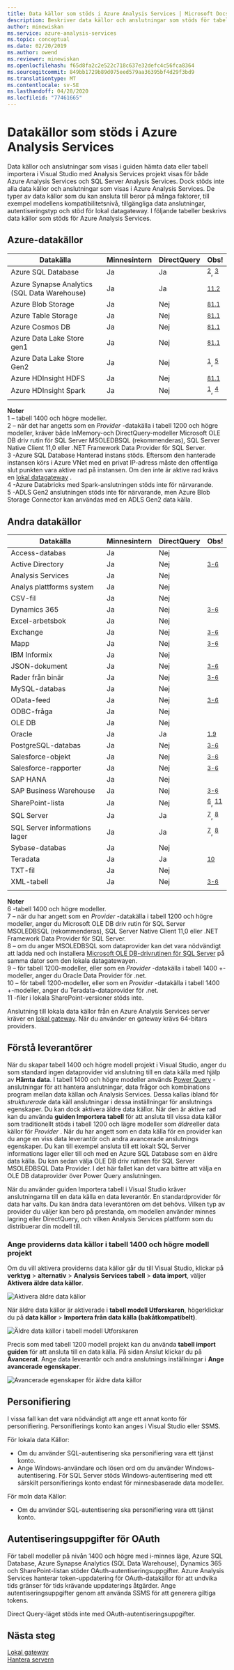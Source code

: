 ```yaml
---
title: Data källor som stöds i Azure Analysis Services | Microsoft Docs
description: Beskriver data källor och anslutningar som stöds för tabell 1200 och högre data modeller i Azure Analysis Services.
author: minewiskan
ms.service: azure-analysis-services
ms.topic: conceptual
ms.date: 02/20/2019
ms.author: owend
ms.reviewer: minewiskan
ms.openlocfilehash: f65d8fa2c2e522c718c637e32defc4c56fca8364
ms.sourcegitcommit: 849bb1729b89d075eed579aa36395bf4d29f3bd9
ms.translationtype: MT
ms.contentlocale: sv-SE
ms.lasthandoff: 04/28/2020
ms.locfileid: "77461665"
---
```

# <a name="data-sources-supported-in-azure-analysis-services"></a>Datakällor som stöds i Azure Analysis Services

Data källor och anslutningar som visas i guiden hämta data eller tabell importera i Visual Studio med Analysis Services projekt visas för både Azure Analysis Services och SQL Server Analysis Services. Dock stöds inte alla data källor och anslutningar som visas i Azure Analysis Services. De typer av data källor som du kan ansluta till beror på många faktorer, till exempel modellens kompatibilitetsnivå, tillgängliga data anslutningar, autentiseringstyp och stöd för lokal datagateway. I följande tabeller beskrivs data källor som stöds för Azure Analysis Services.

## <a name="azure-data-sources"></a>Azure-datakällor

|Datakälla  |Minnesintern  |DirectQuery  |Obs! |
|---------|---------|---------|---------|
|Azure SQL Database      |   Ja      |    Ja      |<sup>[2](#azprovider)</sup>, <sup> [3](#azsqlmanaged)</sup>|
|Azure Synapse Analytics (SQL Data Warehouse)      |   Ja      |   Ja       |<sup>[11.2](#azprovider)</sup>|
|Azure Blob Storage      |   Ja       |    Nej      | <sup>[81.1](#tab1400a)</sup> |
|Azure Table Storage     |   Ja       |    Nej      | <sup>[81.1](#tab1400a)</sup>|
|Azure Cosmos DB     |  Ja        |  Nej        |<sup>[81.1](#tab1400a)</sup> |
|Azure Data Lake Store gen1      |   Ja       |    Nej      |<sup>[81.1](#tab1400a)</sup> |
|Azure Data Lake Store Gen2       |   Ja       |    Nej      |<sup>[1](#tab1400a)</sup>, <sup> [5](#gen2)</sup>|
|Azure HDInsight HDFS    |     Ja     |   Nej       |<sup>[81.1](#tab1400a)</sup> |
|Azure HDInsight Spark     |   Ja       |   Nej       |<sup>[1](#tab1400a)</sup>, <sup> [4](#databricks)</sup>|
||||

**Noter**   
<a name="tab1400a">1</a> – tabell 1400 och högre modeller.  
<a name="azprovider">2</a> – när det har angetts som en *Provider* -datakälla i tabell 1200 och högre modeller, kräver både InMemory-och DirectQuery-modeller Microsoft OLE DB driv rutin för SQL Server MSOLEDBSQL (rekommenderas), SQL Server Native Client 11,0 eller .NET Framework Data Provider för SQL Server.    
<a name="azsqlmanaged">3</a> -Azure SQL Database Hanterad instans stöds. Eftersom den hanterade instansen körs i Azure VNet med en privat IP-adress måste den offentliga slut punkten vara aktive rad på instansen. Om den inte är aktive rad krävs en [lokal datagateway](analysis-services-gateway.md) .    
<a name="databricks">4</a> -Azure Databricks med Spark-anslutningen stöds inte för närvarande.   
<a name="gen2">5</a> -ADLS Gen2 anslutningen stöds inte för närvarande, men Azure Blob Storage Connector kan användas med en ADLS Gen2 data källa.   

## <a name="other-data-sources"></a>Andra datakällor

|Datakälla | Minnesintern | DirectQuery |Obs!   |
|  --- | --- | --- | --- |
|Access-databas     |  Ja | Nej |  |
|Active Directory     |  Ja | Nej | <sup>[3-6](#tab1400b)</sup>  |
|Analysis Services     |  Ja | Nej |  |
|Analys plattforms system     |  Ja | Nej |  |
|CSV-fil  |Ja | Nej |  |
|Dynamics 365     |  Ja | Nej | <sup>[3-6](#tab1400b)</sup> |
|Excel-arbetsbok     |  Ja | Nej |  |
|Exchange      |  Ja | Nej | <sup>[3-6](#tab1400b)</sup> |
|Mapp      |Ja | Nej | <sup>[3-6](#tab1400b)</sup> |
|IBM Informix  |Ja | Nej |  |
|JSON-dokument      |  Ja | Nej | <sup>[3-6](#tab1400b)</sup> |
|Rader från binär      | Ja | Nej | <sup>[3-6](#tab1400b)</sup> |
|MySQL-databas     | Ja | Nej |  |
|OData-feed      |  Ja | Nej | <sup>[3-6](#tab1400b)</sup> |
|ODBC-fråga     | Ja | Nej |  |
|OLE DB     |   Ja | Nej |  |
|Oracle  | Ja  |Ja  | <sup>[1.9](#oracle)</sup> |
|PostgreSQL-databas   | Ja | Nej | <sup>[3-6](#tab1400b)</sup> |
|Salesforce-objekt|  Ja | Nej | <sup>[3-6](#tab1400b)</sup> |
|Salesforce-rapporter |Ja | Nej | <sup>[3-6](#tab1400b)</sup> |
|SAP HANA     |  Ja | Nej |  |
|SAP Business Warehouse    |  Ja | Nej | <sup>[3-6](#tab1400b)</sup> |
|SharePoint-lista      |   Ja | Nej | <sup>[6](#tab1400b)</sup>, <sup> [11](#filesSP)</sup> |
|SQL Server |Ja   | Ja  | <sup>[7](#sqlim)</sup>, <sup> [8](#instgw)</sup> | 
|SQL Server informations lager |Ja   | Ja  | <sup>[7](#sqlim)</sup>, <sup> [8](#instgw)</sup> |
|Sybase-databas     |  Ja | Nej |  |
|Teradata | Ja  | Ja  | <sup>[10](#teradata)</sup> |
|TXT-fil  |Ja | Nej |  |
|XML-tabell    |  Ja | Nej | <sup>[3-6](#tab1400b)</sup> |
| | | |

**Noter**   
<a name="tab1400b">6</a> -tabell 1400 och högre modeller.  
<a name="sqlim">7</a> – när du har angett som en *Provider* -datakälla i tabell 1200 och högre modeller, anger du Microsoft OLE DB driv rutin för SQL Server MSOLEDBSQL (rekommenderas), SQL Server Native Client 11,0 eller .NET Framework Data Provider för SQL Server.  
<a name="instgw">8</a> – om du anger MSOLEDBSQL som dataprovider kan det vara nödvändigt att ladda ned och installera [Microsoft OLE DB-drivrutinen för SQL Server](https://docs.microsoft.com/sql/connect/oledb/oledb-driver-for-sql-server) på samma dator som den lokala datagatewayen.  
<a name="oracle">9</a> – för tabell 1200-modeller, eller som en *Provider* -datakälla i tabell 1400 +-modeller, anger du Oracle Data Provider för .net.  
<a name="teradata">10</a> – för tabell 1200-modeller, eller som en *Provider* -datakälla i tabell 1400 +-modeller, anger du Teradata-dataprovider för .net.   
<a name="filesSP">11</a> -filer i lokala SharePoint-versioner stöds inte.

Anslutning till lokala data källor från en Azure Analysis Services server kräver en [lokal gateway](analysis-services-gateway.md). När du använder en gateway krävs 64-bitars providers. 

## <a name="understanding-providers"></a>Förstå leverantörer

När du skapar tabell 1400 och högre modell projekt i Visual Studio, anger du som standard ingen dataprovider vid anslutning till en data källa med hjälp av **Hämta data**. I tabell 1400 och högre modeller används [Power Query](/power-query/power-query-what-is-power-query) -anslutningar för att hantera anslutningar, data frågor och kombinations program mellan data källan och Analysis Services. Dessa kallas ibland för *strukturerade* data käll anslutningar i dessa inställningar för anslutnings egenskaper. Du kan dock aktivera äldre data källor. När den är aktive rad kan du använda **guiden Importera tabell** för att ansluta till vissa data källor som traditionellt stöds i tabell 1200 och lägre modeller som *äldre*eller data källor för *Provider* . När du har angett som en data källa för en provider kan du ange en viss data leverantör och andra avancerade anslutnings egenskaper. Du kan till exempel ansluta till ett lokalt SQL Server informations lager eller till och med en Azure SQL Database som en äldre data källa. Du kan sedan välja OLE DB driv rutinen för SQL Server MSOLEDBSQL Data Provider. I det här fallet kan det vara bättre att välja en OLE DB dataprovider över Power Query anslutningen. 

När du använder guiden Importera tabell i Visual Studio kräver anslutningarna till en data källa en data leverantör. En standardprovider för data har valts. Du kan ändra data leverantören om det behövs. Vilken typ av provider du väljer kan bero på prestanda, om modellen använder minnes lagring eller DirectQuery, och vilken Analysis Services plattform som du distribuerar din modell till.

### <a name="specify-provider-data-sources-in-tabular-1400-and-higher-model-projects"></a>Ange providerns data källor i tabell 1400 och högre modell projekt

Om du vill aktivera providerns data källor går du till Visual Studio, klickar på **verktyg** > **alternativ** > **Analysis Services tabell** > **data import**, väljer **Aktivera äldre data källor**.

![Aktivera äldre data källor](media/analysis-services-datasource/aas-enable-legacy-datasources.png)

När äldre data källor är aktiverade i **tabell modell Utforskaren**, högerklickar du på **data källor** > **Importera från data källa (bakåtkompatibelt)**.

![Äldre data källor i tabell modell Utforskaren](media/analysis-services-datasource/aas-import-legacy-datasources.png)

Precis som med tabell 1200 modell projekt kan du använda **tabell import guiden** för att ansluta till en data källa. På sidan Anslut klickar du på **Avancerat**. Ange data leverantör och andra anslutnings inställningar i **Ange avancerade egenskaper**.

![Avancerade egenskaper för äldre data källor](media/analysis-services-datasource/aas-import-legacy-advanced.png)


## <a name="impersonation"></a>Personifiering
I vissa fall kan det vara nödvändigt att ange ett annat konto för personifiering. Personifierings konto kan anges i Visual Studio eller SSMS.

För lokala data Källor:

* Om du använder SQL-autentisering ska personifiering vara ett tjänst konto.
* Ange Windows-användare och lösen ord om du använder Windows-autentisering. För SQL Server stöds Windows-autentisering med ett särskilt personifierings konto endast för minnesbaserade data modeller.

För moln data Källor:

* Om du använder SQL-autentisering ska personifiering vara ett tjänst konto.

## <a name="oauth-credentials"></a>Autentiseringsuppgifter för OAuth

För tabell modeller på nivån 1400 och högre med i-minnes läge, Azure SQL Database, Azure Synapse Analytics (SQL Data Warehouse), Dynamics 365 och SharePoint-listan stöder OAuth-autentiseringsuppgifter. Azure Analysis Services hanterar token-uppdatering för OAuth-datakällor för att undvika tids gränser för tids krävande uppdaterings åtgärder. Ange autentiseringsuppgifter genom att använda SSMS för att generera giltiga tokens.

Direct Query-läget stöds inte med OAuth-autentiseringsuppgifter.

## <a name="next-steps"></a>Nästa steg
[Lokal gateway](analysis-services-gateway.md)   
[Hantera servern](analysis-services-manage.md)   

